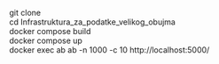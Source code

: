 git clone<br>
cd Infrastruktura_za_podatke_velikog_obujma<br>
docker compose build<br>
docker compose up<br>
docker exec ab ab -n 1000 -c 10 http://localhost:5000/
